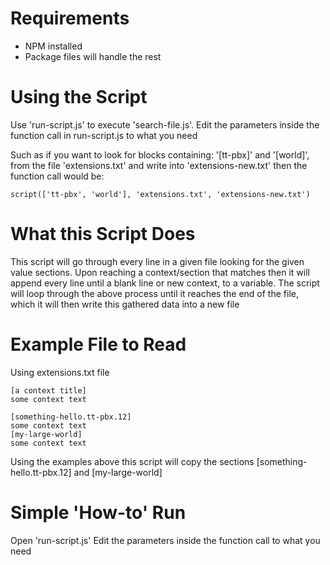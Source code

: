 # Requirements
- NPM installed
- Package files will handle the rest

# Using the Script
Use 'run-script.js' to execute 'search-file.js'.
Edit the parameters inside the function call in run-script.js to what you need

Such as if you want to look for blocks containing: '[tt-pbx]' and '[world]', from the file 'extensions.txt' and write into 'extensions-new.txt' then the function call would be:

	script(['tt-pbx', 'world'], 'extensions.txt', 'extensions-new.txt')

# What this Script Does
This script will go through every line in a given file looking for the given value sections.
  Upon reaching a context/section that matches then it will append every line until a blank line or new context, to a
  variable.
  The script will loop through the above process until it reaches the end of the file, which it will then write this
  gathered data into a new file

# Example File to Read
Using extensions.txt file

    [a context title]
    some context text

    [something-hello.tt-pbx.12]
    some context text
    [my-large-world]
    some context text

  Using the examples above this script will copy the sections [something-hello.tt-pbx.12] and [my-large-world]

# Simple 'How-to' Run
Open 'run-script.js'
Edit the parameters inside the function call to what you need
